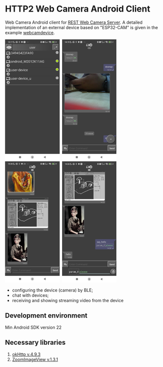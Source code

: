 # HTTP2 Web Camera Android Client
Web Camera Android client for [REST Web Camera Server](https://github.com/iLya2IK/wcwebcamserver). A detailed implementation of an external device based on "ESP32-CAM" is given in the example [webcamdevice](https://github.com/iLya2IK/webcamdevice).
<div>
  <img src="https://github.com/iLya2IK/wcwebcameracontrol/blob/main/screenshots/snap1.png?raw=true" height="400" width="auto" />&nbsp;
  <img src="https://github.com/iLya2IK/wcwebcameracontrol/blob/main/screenshots/snap2.png?raw=true" height="400" width="auto" />&nbsp;
  <img src="https://github.com/iLya2IK/wcwebcameracontrol/blob/main/screenshots/snap3.png?raw=true" height="400" width="auto" />&nbsp;
  <img src="https://github.com/iLya2IK/wcwebcameracontrol/blob/main/screenshots/snap4.png?raw=true" height="400" width="auto" />&nbsp;
  
</div>

- configuring the device (camera) by BLE; 
- chat with devices; 
- receiving and showing streaming video from the device

## Development environment
Min Android SDK version 22

## Necessary libraries
1. [okHttp v.4.9.3](https://square.github.io/okhttp/)
2. [ZoomImageView v.1.3.1](https://github.com/jsibbold/zoomage)
